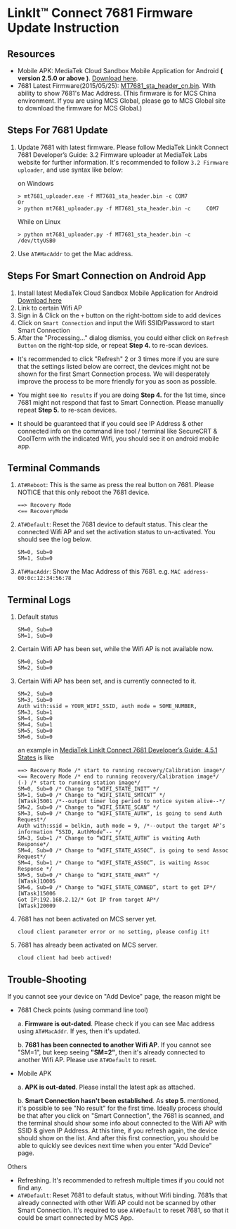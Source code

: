 # LinkIt™ Connect 7681 Firmware Update Instruction


## Resources

- Mobile APK: MediaTek Cloud Sandbox Mobile Application for Android **( version 2.5.0 or above )**. [Download here](https://s3.cn-north-1.amazonaws.com.cn/mtk.linkit/mcs-latest-production-release.apk).
- 7681 Latest Firmware(2015/05/25): [MT7681_sta_header_cn.bin](https://s3.cn-north-1.amazonaws.com.cn/mtk.linkit/mcs-resources/firmwares/MT7681_sta_header.bin). With ability to show 7681's Mac Address. (This firmware is for MCS China environment. If you are using MCS Global, please go to MCS Global site to download the firmware for MCS Global.)

## Steps For 7681 Update

1. Update 7681 with latest firmware. Please follow MediaTek LinkIt Connect 7681 Developer’s Guide: 3.2 Firmware uploader at MediaTek Labs website for further information. It's recommended to follow `3.2 Firmware uploader`, and use syntax like below:

	on Windows

	```
	> mt7681_uploader.exe -f MT7681_sta_header.bin -c COM7
	Or
	> python mt7681_uploader.py -f MT7681_sta_header.bin -c 	COM7
	```

	While on Linux

	```
	> python mt7681_uploader.py -f MT7681_sta_header.bin -c /dev/ttyUSB0
	```


2. Use `AT#MacAddr` to get the Mac address.


## Steps For Smart Connection on Android App

1. Install latest MediaTek Cloud Sandbox Mobile Application for Android [Download here ](https://s3.cn-north-1.amazonaws.com.cn/mtk.linkit/mcs-latest-production-release.apk)
2. Link to certain Wifi AP
3. Sign in & Click on the `+` button on the right-bottom side to add devices
4. Click on `Smart Connection` and input the Wifi SSID/Password to start Smart Connection
5. After the "Processing..." dialog dismiss, you could either click on `Refresh Button` on the right-top side, or repeat **Step 4.** to re-scan devices.

- It's recommended to click "Refresh" 2 or 3 times more if you are sure that the settings listed below are correct, the devices might not be shown for the first Smart Connection process. We will desperately improve the process to be more friendly for you as soon as possible.

- You might see `No results` if you are doing **Step 4.** for the 1st time, since 7681 might not respond that fast to Smart Connection. Please manually repeat **Step 5.** to re-scan devices.

- It should be guaranteed that if you could see IP Address & other connected info on the command line tool / terminal like SecureCRT & CoolTerm with the indicated Wifi, you should see it on android mobile app.


## Terminal Commands

1. `AT#Reboot`: This is the same as press the real button on 7681. Please NOTICE that this only reboot the 7681 device.

	```
	==> Recovery Mode
	<== RecoveryMode
	```

2. `AT#Default`: Reset the 7681 device to default status. This clear the connected Wifi AP and set the activation status to un-activated. You should see the log below.

	```
	SM=0, Sub=0
	SM=1, Sub=0
	```

3. `AT#MacAddr`: Show the Mac Address of this 7681. e.g. `MAC address-00:0c:12:34:56:78`



## Terminal Logs

1. Default status

	```
	SM=0, Sub=0
	SM=1, Sub=0
	```


2. Certain Wifi AP has been set, while the Wifi AP is not available now.

	```
	SM=0, Sub=0
	SM=2, Sub=0
	```

3. Certain Wifi AP has been set, and is currently connected to it.

	```
	SM=2, Sub=0
	SM=3, Sub=0
	Auth with:ssid = YOUR_WIFI_SSID, auth mode = SOME_NUMBER,
	SM=3, Sub=1
	SM=4, Sub=0
	SM=4, Sub=1
	SM=5, Sub=0
	SM=6, Sub=0
	```
	an example in [MediaTek LinkIt Connect 7681 Developer’s Guide: 4.5.1 States](https://labs.mediatek.com/fileMedia/download/60b77480-f08e-46de-b4ab-513916dcff75) is like

	```
	==> Recovery Mode /* start to running recovery/Calibration image*/
	<== Recovery Mode /* end to running recovery/Calibration image*/
	(-) /* start to running station image*/
	SM=0, Sub=0 /* Change to “WIFI_STATE_INIT” */
	SM=1, Sub=0 /* Change to “WIFI_STATE_SMTCNT” */
	[WTask]5001 /*--output timer log period to notice system alive--*/
	SM=2, Sub=0 /* Change to “WIFI_STATE_SCAN” */
	SM=3, Sub=0 /* Change to “WIFI_STATE_AUTH”, is going to send Auth Request*/
	Auth with:ssid = belkin, auth mode = 9, /*--output the target AP’s information “SSID, AuthMode”-- */
	SM=3, Sub=1 /* Change to “WIFI_STATE_AUTH” is waiting Auth Response*/
	SM=4, Sub=0 /* Change to “WIFI_STATE_ASSOC”, is going to send Assoc Request*/
	SM=4, Sub=1 /* Change to “WIFI_STATE_ASSOC”, is waiting Assoc Response */
	SM=5, Sub=0 /* Change to “WIFI_STATE_4WAY” */
	[WTask]10005
	SM=6, Sub=0 /* Change to “WIFI_STATE_CONNED”, start to get IP*/
	[WTask]15006
	Got IP:192.168.2.12/* Got IP from target AP*/
	[WTask]20009
	```

4. 7681 has not been activated on MCS server yet.

	```
	cloud client parameter error or no setting, please config it!
	```

5. 7681 has already been activated on MCS server.

	```
	cloud client had beeb actived!
	```


## Trouble-Shooting

If you cannot see your device on "Add Device" page, the reason might be

- 7681 Check points (using command line tool)

	a. __Firmware is out-dated__. Please check if you can see Mac address using `AT#MacAddr`. If yes, then it's updated.

	b. __7681 has been connected to another Wifi AP__. If you cannot see  "SM=1", but keep seeing __"SM=2"__, then it's already connected to another Wifi AP. Please use `AT#Default` to reset.

- Mobile APK

	a. __APK is out-dated__. Please install the latest apk as attached.

	b. __Smart Connection hasn't been established__. As **step 5.** mentioned, it's possible to see "No result" for the first time. Ideally process should be that after you click on "Smart Connection", the 7681 is scanned, and the terminal should show some info about connected to the Wifi AP with SSID & given IP Address. At this time, if you refresh again, the device should show on the list. And after this first connection, you should be able to quickly see devices next time when you enter "Add Device" page.


Others

- Refreshing. It's recommended to refresh multiple times if you could not find any.
- `AT#Default`: Reset 7681 to default status, without Wifi binding. 7681s that already connected with other Wifi AP could not be scanned by other Smart Connection. It's required to use `AT#Default` to reset 7681, so that it could be smart connected by MCS App.
